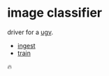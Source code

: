 # image classifier

driver for a [ugv](https://github.com/kamangir/bluer-ugv/blob/main/bluer_ugv/docs/bluer-swallow.md).

- [ingest](./image-classifier-ingest.md)
- [train](./image-classifier-train.md)

🔥
